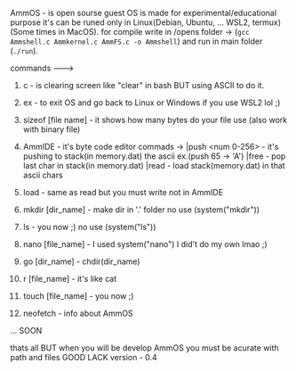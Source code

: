 											      
AmmOS - is open sourse guest OS is made for experimental/educational purpose it's can be runed only in Linux(Debian, Ubuntu, ... WSL2, termux) (Some times in MacOS). for compile write in /opens folder ->
(`gcc Ammshell.c Ammkernel.c AmmFS.c -o Ammshell`) and run in main folder (`./run`).

commands --->

1) c - is clearing screen like "clear" in bash BUT using ASCII to do it.

2) ex - to exit OS and go back to Linux or Windows if you use WSL2 lol ;)

3) sizeof [file name] - it shows how many bytes do your file use (also work with binary file)

4) AmmIDE - it's byte code editor commads ->
	|push <num 0-256> - it's pushing to stack(in memory.dat) the ascii ex.(push 65 -> 'A')
	|free - pop last char in stack(in memory.dat)
	|read - load stack(memory.dat) in that ascii chars

5) load - same as read but you must write not in AmmIDE

6) mkdir [dir_name] - make dir in '.' folder no use (system("mkdir"))

7) ls - you now ;) no use (system("ls"))

8) nano [file_name] - I used system("nano") I did't do my own lmao ;)

9) go [dir_name] - chdir(dir_name)

10) r [file_name] - it's like cat 

11) touch [file_name] - you now ;)

12) neofetch - info about AmmOS

... SOON
 
thats all BUT when you will be develop AmmOS you must be acurate with path and files
GOOD LACK
version - 0.4

